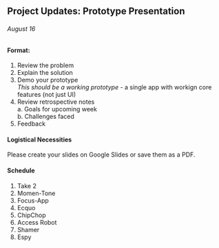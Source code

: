 ## Project Updates: Prototype Presentation
###### August 16  

#### Format:
1.  Review the problem
2.  Explain the solution 
3.  Demo your prototype  
    *This should be a working prototype* - a single app with workign core features (not just UI)
4.  Review retrospective notes  
  a.  Goals for upcoming week  
  b.  Challenges faced
5.  Feedback

#### Logistical Necessities
Please create your slides on Google Slides or save them as a PDF.  

#### Schedule  
  
1.  Take 2
2.  Momen-Tone  
3.  Focus-App	
4.  Ecquo	 
5.  ChipChop	
6.  Access Robot  
7.  Shamer  
8.  Espy  
